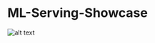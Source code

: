 # ML-Serving-Showcase

![alt text](https://github.com/[username]/[reponame]/blob/[branch]/img/postman_serving_ml.jpg?raw=true)

